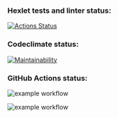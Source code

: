 ### Hexlet tests and linter status:

[![Actions Status](https://github.com/msaprog/frontend-project-lvl1/workflows/hexlet-check/badge.svg)](https://github.com/msaprog/frontend-project-lvl1/actions)

### Codeclimate status:

[![Maintainability](https://api.codeclimate.com/v1/badges/a99a88d28ad37a79dbf6/maintainability)](https://codeclimate.com/github/codeclimate/codeclimate/maintainability)

### GitHub Actions status:

![example workflow](https://github.com/msaprog/frontend-project-lvl1/actions/workflows/github-actions.yml/badge.svg)

![example workflow](https://github.com/msaprog/frontend-project-lvl1/.github/workflows/github-actions.yml/badge.svg)
